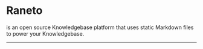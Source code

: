 # Raneto

is an open source Knowledgebase platform that uses static Markdown files to power your Knowledgebase.

---